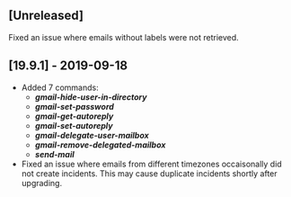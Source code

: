 ## [Unreleased]
Fixed an issue where emails without labels were not retrieved.

## [19.9.1] - 2019-09-18
  - Added 7 commands:
    - ***gmail-hide-user-in-directory***
    - ***gmail-set-password***
    - ***gmail-get-autoreply***
    - ***gmail-set-autoreply***
    - ***gmail-delegate-user-mailbox***
    - ***gmail-remove-delegated-mailbox***
    - ***send-mail***
  - Fixed an issue where emails from different timezones occaisonally did not create incidents. This may cause duplicate incidents shortly after upgrading.
